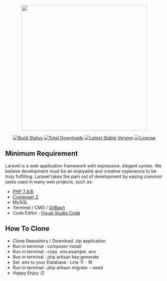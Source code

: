 <p align="center"><a href="https://laravel.com" target="_blank"><img src="https://raw.githubusercontent.com/laravel/art/master/logo-lockup/5%20SVG/2%20CMYK/1%20Full%20Color/laravel-logolockup-cmyk-red.svg" width="400"></a></p>

<p align="center">
<a href="https://travis-ci.org/laravel/framework"><img src="https://travis-ci.org/laravel/framework.svg" alt="Build Status"></a>
<a href="https://packagist.org/packages/laravel/framework"><img src="https://img.shields.io/packagist/dt/laravel/framework" alt="Total Downloads"></a>
<a href="https://packagist.org/packages/laravel/framework"><img src="https://img.shields.io/packagist/v/laravel/framework" alt="Latest Stable Version"></a>
<a href="https://packagist.org/packages/laravel/framework"><img src="https://img.shields.io/packagist/l/laravel/framework" alt="License"></a>
</p>

## Minimum Requirement

Laravel is a web application framework with expressive, elegant syntax. We believe development must be an enjoyable and creative experience to be truly fulfilling. Laravel takes the pain out of development by easing common tasks used in many web projects, such as:

- [PHP 7.4/8](https://www.php.net/downloads).
- [Composer 2](https://getcomposer.org/download/).
- MySQL
- Terminal / CMD / [GitBash](https://git-scm.com/)
- Code Editor : [Visual Studio Code](https://code.visualstudio.com/download)

## How To Clone

- Clone Repository / Download .zip application
- Run in terminal : composer install
- Run in terminal : copy .env.example .env
- Run in terminal : php artisan key:generate
- Set .env to your Database : Line 11 - 16
- Run in terminal : php artisan migrate --seed
- Happy Enjoy :D